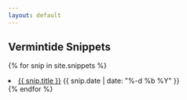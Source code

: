 ```yaml
---
layout: default
---
```


## Vermintide Snippets

{% for snip in site.snippets %}
  <li>
    <a href="{{ snip.url | relative_url }}">{{ snip.title }}</a>
    <span class="postDate">{{ snip.date | date: "%-d %b %Y" }}</span>
  </li>
{% endfor %}
